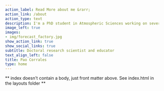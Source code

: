 ```yaml
---
action_label: Read More about me &rarr;
action_link: /about
action_type: text
description: I'm a PhD student in Atmospheric Sciences working on severe weather forecast in Argentina. I love teaching science, programming and teaching using evidence-based techniques centered on the students and their context. I'm also part of several communities of practice.
image_left: true
images:
- img/forecast_factory.jpg
show_action_link: true
show_social_links: true
subtitle: Doctoral research scientist and educator 
text_align_left: false
title: Pao Corrales
type: home
---
```


** index doesn't contain a body, just front matter above.
See index.html in the layouts folder **
